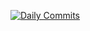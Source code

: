 [![Daily Commits](https://github.com/0xshyam/c0mmit/actions/workflows/blank.yml/badge.svg)](https://github.com/0xshyam/c0mmit/actions/workflows/blank.yml)
